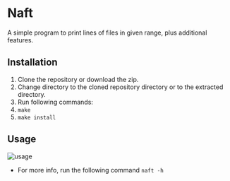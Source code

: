 # Naft
A simple program to print lines of files in given range, plus additional features.

## Installation
1. Clone the repository or download the zip.
2. Change directory to the cloned repository directory or to the extracted directory.
3. Run following commands:
4. ``make``
5. ``make install``

## Usage
![usage](https://github.com/tofi1130/naft-cli/assets/109919009/d299e6e4-664e-4177-9617-3fab6a069d65)

+ For more info, run the following command
  ``naft -h``
